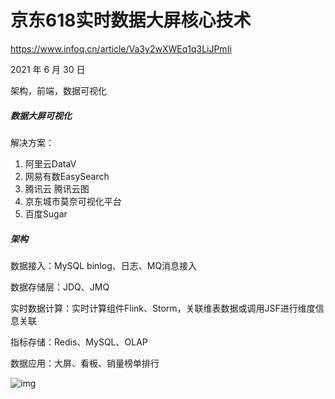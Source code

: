 # 京东618实时数据大屏核心技术

https://www.infoq.cn/article/Va3y2wXWEq1q3LiJPmIi

2021 年 6 月 30 日



架构，前端，数据可视化



##### 数据大屏可视化

解决方案：

1. 阿里云DataV
2. 网易有数EasySearch
3. 腾讯云 腾讯云图
4. 京东城市莫奈可视化平台
5. 百度Sugar



##### 架构

数据接入：MySQL binlog、日志、MQ消息接入

数据存储层：JDQ、JMQ

实时数据计算：实时计算组件Flink、Storm，关联维表数据或调用JSF进行维度信息关联

指标存储：Redis、MySQL、OLAP

数据应用：大屏、看板、销量榜单排行

![img](/Users/wangyuanqing1/github/northernw.github.io/image/fdfdbbf6629d0843be58f03byya8e5f8.png)


